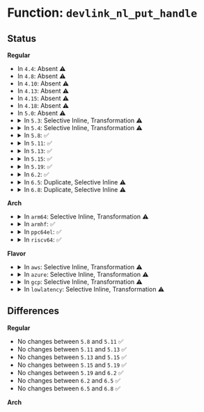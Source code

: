 # Function: <code>devlink_nl_put_handle</code>

## Status
<b>Regular</b>
<ul>
<li>
In <code>4.4</code>: Absent ⚠️
</li>
<li>
In <code>4.8</code>: Absent ⚠️
</li>
<li>
In <code>4.10</code>: Absent ⚠️
</li>
<li>
In <code>4.13</code>: Absent ⚠️
</li>
<li>
In <code>4.15</code>: Absent ⚠️
</li>
<li>
In <code>4.18</code>: Absent ⚠️
</li>
<li>
In <code>5.0</code>: Absent ⚠️
</li>
<li>
<details>
<summary>In <code>5.3</code>: Selective Inline, Transformation ⚠️</summary>

**Collision:** Unique Static

**Inline:** Selective

**Transformation:** True

**Instances:**

```
In net/core/devlink.c (ffffffff81949190)
Location: net/core/devlink.c:458
Inline: True
Direct callers:
  - net/core/devlink.c:devlink_nl_cmd_region_read_dumpit
  - net/core/devlink.c:devlink_nl_region_notify
  - net/core/devlink.c:devlink_nl_param_fill
  - net/core/devlink.c:__devlink_flash_update_notify
  - net/core/devlink.c:devlink_nl_cmd_resource_dump
  - net/core/devlink.c:devlink_nl_cmd_dpipe_table_get
  - net/core/devlink.c:devlink_nl_cmd_eswitch_get_doit
  - net/core/devlink.c:devlink_nl_port_fill
  - net/core/devlink.c:devlink_nl_fill
```
**Symbols:**

```
ffffffff81949190-ffffffff81949209: devlink_nl_put_handle.isra.0 (STB_LOCAL)
```
</details>
</li>
<li>
<details>
<summary>In <code>5.4</code>: Selective Inline, Transformation ⚠️</summary>

**Collision:** Unique Static

**Inline:** Selective

**Transformation:** True

**Instances:**

```
In net/core/devlink.c (ffffffff8197e640)
Location: net/core/devlink.c:453
Inline: True
Direct callers:
  - net/core/devlink.c:devlink_nl_trap_fill
  - net/core/devlink.c:devlink_nl_cmd_region_read_dumpit
  - net/core/devlink.c:devlink_nl_region_notify
  - net/core/devlink.c:devlink_nl_param_fill
  - net/core/devlink.c:__devlink_flash_update_notify
  - net/core/devlink.c:devlink_nl_cmd_resource_dump
  - net/core/devlink.c:devlink_nl_cmd_dpipe_table_get
  - net/core/devlink.c:devlink_nl_cmd_eswitch_get_doit
  - net/core/devlink.c:devlink_nl_port_fill
  - net/core/devlink.c:devlink_nl_fill
```
**Symbols:**

```
ffffffff8197e640-ffffffff8197e6b9: devlink_nl_put_handle.isra.0 (STB_LOCAL)
```
</details>
</li>
<li>
<details>
<summary>In <code>5.8</code>: ✅</summary>

```c
int devlink_nl_put_handle(struct sk_buff *msg, struct devlink *devlink);
```

**Collision:** Unique Static

**Inline:** No

**Transformation:** False

**Instances:**

```
In net/core/devlink.c (ffffffff81a560d0)
Location: net/core/devlink.c:469
Inline: False
Direct callers:
  - net/core/devlink.c:devlink_nl_trap_policer_fill
  - net/core/devlink.c:devlink_nl_trap_group_fill
  - net/core/devlink.c:devlink_nl_trap_fill
  - net/core/devlink.c:devlink_nl_health_reporter_fill
  - net/core/devlink.c:devlink_nl_cmd_region_read_dumpit
  - net/core/devlink.c:devlink_nl_region_notify_build
  - net/core/devlink.c:devlink_nl_param_fill
  - net/core/devlink.c:__devlink_flash_update_notify
  - net/core/devlink.c:devlink_nl_port_fill
  - net/core/devlink.c:devlink_nl_fill
```
**Symbols:**

```
ffffffff81a560d0-ffffffff81a56151: devlink_nl_put_handle (STB_LOCAL)
```
</details>
</li>
<li>
<details>
<summary>In <code>5.11</code>: ✅</summary>

```c
int devlink_nl_put_handle(struct sk_buff *msg, struct devlink *devlink);
```

**Collision:** Unique Static

**Inline:** No

**Transformation:** False

**Instances:**

```
In net/core/devlink.c (ffffffff81a5d510)
Location: net/core/devlink.c:473
Inline: False
Direct callers:
  - net/core/devlink.c:devlink_nl_trap_policer_fill
  - net/core/devlink.c:devlink_nl_trap_group_fill
  - net/core/devlink.c:devlink_nl_trap_fill
  - net/core/devlink.c:devlink_nl_health_reporter_fill
  - net/core/devlink.c:devlink_nl_cmd_region_read_dumpit
  - net/core/devlink.c:devlink_nl_region_notify_build
  - net/core/devlink.c:devlink_nl_param_fill
  - net/core/devlink.c:devlink_nl_flash_update_fill
  - net/core/devlink.c:devlink_nl_port_fill
  - net/core/devlink.c:devlink_nl_fill
```
**Symbols:**

```
ffffffff81a5d510-ffffffff81a5d591: devlink_nl_put_handle (STB_LOCAL)
```
</details>
</li>
<li>
<details>
<summary>In <code>5.13</code>: ✅</summary>

```c
int devlink_nl_put_handle(struct sk_buff *msg, struct devlink *devlink);
```

**Collision:** Unique Static

**Inline:** No

**Transformation:** False

**Instances:**

```
In net/core/devlink.c (ffffffff81a3f750)
Location: net/core/devlink.c:476
Inline: False
Direct callers:
  - net/core/devlink.c:devlink_nl_trap_policer_fill
  - net/core/devlink.c:devlink_nl_trap_group_fill
  - net/core/devlink.c:devlink_nl_trap_fill
  - net/core/devlink.c:devlink_nl_health_reporter_fill
  - net/core/devlink.c:devlink_nl_cmd_region_read_dumpit
  - net/core/devlink.c:devlink_nl_region_notify_build
  - net/core/devlink.c:devlink_nl_param_fill
  - net/core/devlink.c:devlink_nl_flash_update_fill
  - net/core/devlink.c:devlink_nl_cmd_reload
  - net/core/devlink.c:devlink_nl_port_fill
  - net/core/devlink.c:devlink_nl_fill
```
**Symbols:**

```
ffffffff81a3f750-ffffffff81a3f7d1: devlink_nl_put_handle (STB_LOCAL)
```
</details>
</li>
<li>
<details>
<summary>In <code>5.15</code>: ✅</summary>

```c
int devlink_nl_put_handle(struct sk_buff *msg, struct devlink *devlink);
```

**Collision:** Unique Static

**Inline:** No

**Transformation:** False

**Instances:**

```
In net/core/devlink.c (ffffffff81af6540)
Location: net/core/devlink.c:573
Inline: False
Direct callers:
  - net/core/devlink.c:devlink_nl_trap_policer_fill
  - net/core/devlink.c:devlink_nl_trap_group_fill
  - net/core/devlink.c:devlink_nl_trap_fill
  - net/core/devlink.c:devlink_nl_health_reporter_fill
  - net/core/devlink.c:devlink_nl_cmd_region_read_dumpit
  - net/core/devlink.c:devlink_nl_region_notify_build
  - net/core/devlink.c:devlink_nl_param_fill
  - net/core/devlink.c:devlink_nl_flash_update_fill
  - net/core/devlink.c:devlink_nl_cmd_reload
  - net/core/devlink.c:devlink_nl_port_fill
  - net/core/devlink.c:devlink_nl_fill
```
**Symbols:**

```
ffffffff81af6540-ffffffff81af65c1: devlink_nl_put_handle (STB_LOCAL)
```
</details>
</li>
<li>
<details>
<summary>In <code>5.19</code>: ✅</summary>

```c
int devlink_nl_put_handle(struct sk_buff *msg, struct devlink *devlink);
```

**Collision:** Unique Static

**Inline:** No

**Transformation:** False

**Instances:**

```
In net/core/devlink.c (ffffffff81c7a120)
Location: net/core/devlink.c:790
Inline: False
Direct callers:
  - net/core/devlink.c:devlink_nl_trap_policer_fill
  - net/core/devlink.c:devlink_nl_trap_group_fill
  - net/core/devlink.c:devlink_nl_trap_fill
  - net/core/devlink.c:devlink_nl_health_reporter_fill
  - net/core/devlink.c:devlink_nl_cmd_region_read_dumpit
  - net/core/devlink.c:devlink_nl_region_notify_build
  - net/core/devlink.c:devlink_nl_param_fill
  - net/core/devlink.c:devlink_nl_flash_update_fill
  - net/core/devlink.c:devlink_nl_cmd_reload
  - net/core/devlink.c:devlink_nl_port_fill
  - net/core/devlink.c:devlink_nl_fill
```
**Symbols:**

```
ffffffff81c7a120-ffffffff81c7a1ae: devlink_nl_put_handle (STB_LOCAL)
```
</details>
</li>
<li>
<details>
<summary>In <code>6.2</code>: ✅</summary>

```c
int devlink_nl_put_handle(struct sk_buff *msg, struct devlink *devlink);
```

**Collision:** Unique Static

**Inline:** No

**Transformation:** False

**Instances:**

```
In net/core/devlink.c (ffffffff81e32a10)
Location: net/core/devlink.c:930
Inline: False
Direct callers:
  - net/core/devlink.c:devlink_nl_trap_policer_fill
  - net/core/devlink.c:devlink_nl_trap_group_fill
  - net/core/devlink.c:devlink_nl_trap_fill
  - net/core/devlink.c:devlink_nl_health_reporter_fill
  - net/core/devlink.c:devlink_nl_cmd_region_read_dumpit
  - net/core/devlink.c:devlink_nl_region_notify_build
  - net/core/devlink.c:devlink_nl_cmd_selftests_run
  - net/core/devlink.c:devlink_nl_selftests_fill
  - net/core/devlink.c:devlink_nl_flash_update_fill
  - net/core/devlink.c:devlink_nl_cmd_reload
  - net/core/devlink.c:devlink_nl_port_fill
  - net/core/devlink.c:devlink_nl_fill
  - net/core/devlink.c:devlink_nl_port_handle_fill
```
**Symbols:**

```
ffffffff81e32a10-ffffffff81e32a9e: devlink_nl_put_handle (STB_LOCAL)
```
</details>
</li>
<li>
<details>
<summary>In <code>6.5</code>: Duplicate, Selective Inline ⚠️</summary>

```c
int devlink_nl_put_handle(struct sk_buff *msg, struct devlink *devlink);
```

**Collision:** Static Duplication

**Inline:** Selective

**Transformation:** False

**Instances:**

```
In net/devlink/leftover.c (ffffffff82037653)
Location: net/devlink/devl_internal.h:142
Inline: True
Inline callers:
  - net/devlink/leftover.c:devlink_nl_trap_policer_fill
  - net/devlink/leftover.c:devlink_nl_trap_group_fill
  - net/devlink/leftover.c:devlink_nl_port_handle_fill
Direct callers:
  - net/devlink/leftover.c:devlink_nl_trap_fill
  - net/devlink/leftover.c:devlink_nl_cmd_region_read_dumpit
  - net/devlink/leftover.c:devlink_nl_region_notify_build
  - net/devlink/leftover.c:devlink_nl_port_fill
```
```
In net/devlink/dev.c (ffffffff8204591d)
Location: net/devlink/devl_internal.h:142
Inline: True
Inline callers:
  - net/devlink/dev.c:devlink_nl_cmd_selftests_run
  - net/devlink/dev.c:devlink_nl_selftests_fill
  - net/devlink/dev.c:devlink_nl_flash_update_fill
  - net/devlink/dev.c:devlink_nl_cmd_reload
  - net/devlink/dev.c:devlink_nl_fill
```
```
In net/devlink/health.c (ffffffff82047545)
Location: net/devlink/devl_internal.h:142
Inline: True
Inline callers:
  - net/devlink/health.c:devlink_nl_health_reporter_fill
```
**Symbols:**

```
ffffffff82034810-ffffffff82034899: devlink_nl_put_handle (STB_LOCAL)
```
</details>
</li>
<li>
<details>
<summary>In <code>6.8</code>: Duplicate, Selective Inline ⚠️</summary>

```c
int devlink_nl_put_handle(struct sk_buff *msg, struct devlink *devlink);
```

**Collision:** Static Duplication

**Inline:** Selective

**Transformation:** False

**Instances:**

```
In net/devlink/netlink.c (ffffffff8210169b)
Location: net/devlink/devl_internal.h:175
Inline: True
Inline callers:
  - net/devlink/netlink.c:devlink_nl_put_nested_handle
```
```
In net/devlink/dev.c (ffffffff82105260)
Location: net/devlink/devl_internal.h:175
Inline: True
Inline callers:
  - net/devlink/dev.c:devlink_nl_selftests_run_doit
  - net/devlink/dev.c:devlink_nl_selftests_fill
  - net/devlink/dev.c:devlink_nl_flash_update_fill
  - net/devlink/dev.c:devlink_nl_reload_doit
  - net/devlink/dev.c:devlink_nl_fill
```
```
In net/devlink/port.c (ffffffff821067f9)
Location: net/devlink/devl_internal.h:175
Inline: True
Inline callers:
  - net/devlink/port.c:devlink_nl_port_fill
  - net/devlink/port.c:devlink_nl_port_handle_fill
```
```
In net/devlink/sb.c (ffffffff82108660)
Location: net/devlink/devl_internal.h:175
Inline: False
```
```
In net/devlink/dpipe.c (ffffffff8210ab0e)
Location: net/devlink/devl_internal.h:175
Inline: True
```
```
In net/devlink/resource.c (ffffffff8210c7c1)
Location: net/devlink/devl_internal.h:175
Inline: True
```
```
In net/devlink/param.c (ffffffff8210dec6)
Location: net/devlink/devl_internal.h:175
Inline: True
```
```
In net/devlink/region.c (ffffffff82111208)
Location: net/devlink/devl_internal.h:175
Inline: True
Inline callers:
  - net/devlink/region.c:devlink_nl_region_read_dumpit
  - net/devlink/region.c:devlink_nl_region_notify_build
```
```
In net/devlink/health.c (ffffffff82113475)
Location: net/devlink/devl_internal.h:175
Inline: True
Inline callers:
  - net/devlink/health.c:devlink_nl_health_reporter_fill
```
```
In net/devlink/trap.c (ffffffff82114a83)
Location: net/devlink/devl_internal.h:175
Inline: True
Inline callers:
  - net/devlink/trap.c:devlink_nl_trap_policer_fill
  - net/devlink/trap.c:devlink_nl_trap_group_fill
  - net/devlink/trap.c:devlink_nl_trap_fill
```
```
In net/devlink/rate.c (ffffffff82118815)
Location: net/devlink/devl_internal.h:175
Inline: True
```
```
In net/devlink/linecard.c (ffffffff821198e4)
Location: net/devlink/devl_internal.h:175
Inline: True
```
**Symbols:**

```
ffffffff82108660-ffffffff821086e9: devlink_nl_put_handle (STB_LOCAL)
```
</details>
</li>
</ul>
<b>Arch</b>
<ul>
<li>
<details>
<summary>In <code>arm64</code>: Selective Inline, Transformation ⚠️</summary>

**Collision:** Unique Static

**Inline:** Selective

**Transformation:** True

**Instances:**

```
In net/core/devlink.c (ffff800010c267a0)
Location: net/core/devlink.c:453
Inline: True
Direct callers:
  - net/core/devlink.c:devlink_nl_trap_fill
  - net/core/devlink.c:devlink_nl_cmd_region_read_dumpit
  - net/core/devlink.c:devlink_nl_region_notify
  - net/core/devlink.c:devlink_nl_param_fill
  - net/core/devlink.c:__devlink_flash_update_notify
  - net/core/devlink.c:devlink_nl_cmd_resource_dump
  - net/core/devlink.c:devlink_nl_cmd_dpipe_table_get
  - net/core/devlink.c:devlink_nl_cmd_eswitch_get_doit
  - net/core/devlink.c:devlink_nl_port_fill
  - net/core/devlink.c:devlink_nl_fill
```
**Symbols:**

```
ffff800010c267a0-ffff800010c26834: devlink_nl_put_handle.isra.0 (STB_LOCAL)
```
</details>
</li>
<li>
<details>
<summary>In <code>armhf</code>: ✅</summary>

```c
int devlink_nl_put_handle(struct sk_buff *msg, struct devlink *devlink);
```

**Collision:** Unique Static

**Inline:** No

**Transformation:** False

**Instances:**

```
In net/core/devlink.c (c0d3d4b8)
Location: net/core/devlink.c:453
Inline: False
Direct callers:
  - net/core/devlink.c:devlink_nl_trap_group_fill
  - net/core/devlink.c:devlink_nl_trap_fill
  - net/core/devlink.c:devlink_nl_cmd_region_read_dumpit
  - net/core/devlink.c:devlink_nl_region_notify
  - net/core/devlink.c:devlink_nl_param_fill
  - net/core/devlink.c:__devlink_flash_update_notify
  - net/core/devlink.c:devlink_nl_cmd_resource_dump
  - net/core/devlink.c:devlink_nl_cmd_dpipe_table_get
  - net/core/devlink.c:devlink_nl_cmd_eswitch_get_doit
  - net/core/devlink.c:devlink_nl_port_fill
  - net/core/devlink.c:devlink_nl_fill
```
**Symbols:**

```
c0d3d4b8-c0d3d540: devlink_nl_put_handle (STB_LOCAL)
```
</details>
</li>
<li>
<details>
<summary>In <code>ppc64el</code>: ✅</summary>

```c
int devlink_nl_put_handle(struct sk_buff *msg, struct devlink *devlink);
```

**Collision:** Unique Static

**Inline:** No

**Transformation:** False

**Instances:**

```
In net/core/devlink.c (c000000000d1a6f0)
Location: net/core/devlink.c:453
Inline: False
Direct callers:
  - net/core/devlink.c:devlink_nl_trap_fill
  - net/core/devlink.c:devlink_nl_cmd_region_read_dumpit
  - net/core/devlink.c:devlink_nl_region_notify
  - net/core/devlink.c:devlink_nl_param_fill
  - net/core/devlink.c:__devlink_flash_update_notify
  - net/core/devlink.c:devlink_nl_cmd_resource_dump
  - net/core/devlink.c:devlink_nl_cmd_dpipe_table_get
  - net/core/devlink.c:devlink_nl_cmd_eswitch_get_doit
  - net/core/devlink.c:devlink_nl_port_fill
  - net/core/devlink.c:devlink_nl_fill
```
**Symbols:**

```
c000000000d1a6f0-c000000000d1a7c8: devlink_nl_put_handle (STB_LOCAL)
```
</details>
</li>
<li>
<details>
<summary>In <code>riscv64</code>: ✅</summary>

```c
int devlink_nl_put_handle(struct sk_buff *msg, struct devlink *devlink);
```

**Collision:** Unique Static

**Inline:** No

**Transformation:** False

**Instances:**

```
In net/core/devlink.c (ffffffe00079dc76)
Location: net/core/devlink.c:453
Inline: False
Direct callers:
  - net/core/devlink.c:devlink_nl_trap_fill
  - net/core/devlink.c:devlink_nl_cmd_region_read_dumpit
  - net/core/devlink.c:devlink_nl_region_notify
  - net/core/devlink.c:devlink_nl_param_fill
  - net/core/devlink.c:__devlink_flash_update_notify
  - net/core/devlink.c:devlink_nl_cmd_resource_dump
  - net/core/devlink.c:devlink_nl_cmd_dpipe_table_get
  - net/core/devlink.c:devlink_nl_cmd_eswitch_get_doit
  - net/core/devlink.c:devlink_nl_port_fill
  - net/core/devlink.c:devlink_nl_fill
```
**Symbols:**

```
ffffffe00079dc76-ffffffe00079dcfc: devlink_nl_put_handle (STB_LOCAL)
```
</details>
</li>
</ul>
<b>Flavor</b>
<ul>
<li>
<details>
<summary>In <code>aws</code>: Selective Inline, Transformation ⚠️</summary>

**Collision:** Unique Static

**Inline:** Selective

**Transformation:** True

**Instances:**

```
In net/core/devlink.c (ffffffff8191e4b0)
Location: net/core/devlink.c:453
Inline: True
Direct callers:
  - net/core/devlink.c:devlink_nl_trap_fill
  - net/core/devlink.c:devlink_nl_cmd_region_read_dumpit
  - net/core/devlink.c:devlink_nl_region_notify
  - net/core/devlink.c:devlink_nl_param_fill
  - net/core/devlink.c:__devlink_flash_update_notify
  - net/core/devlink.c:devlink_nl_cmd_resource_dump
  - net/core/devlink.c:devlink_nl_cmd_dpipe_table_get
  - net/core/devlink.c:devlink_nl_cmd_eswitch_get_doit
  - net/core/devlink.c:devlink_nl_port_fill
  - net/core/devlink.c:devlink_nl_fill
```
**Symbols:**

```
ffffffff8191e4b0-ffffffff8191e529: devlink_nl_put_handle.isra.0 (STB_LOCAL)
```
</details>
</li>
<li>
<details>
<summary>In <code>azure</code>: Selective Inline, Transformation ⚠️</summary>

**Collision:** Unique Static

**Inline:** Selective

**Transformation:** True

**Instances:**

```
In net/core/devlink.c (ffffffff818d8260)
Location: net/core/devlink.c:453
Inline: True
Direct callers:
  - net/core/devlink.c:devlink_nl_trap_fill
  - net/core/devlink.c:devlink_nl_cmd_region_read_dumpit
  - net/core/devlink.c:devlink_nl_region_notify
  - net/core/devlink.c:devlink_nl_param_fill
  - net/core/devlink.c:__devlink_flash_update_notify
  - net/core/devlink.c:devlink_nl_cmd_resource_dump
  - net/core/devlink.c:devlink_nl_cmd_dpipe_table_get
  - net/core/devlink.c:devlink_nl_cmd_eswitch_get_doit
  - net/core/devlink.c:devlink_nl_port_fill
  - net/core/devlink.c:devlink_nl_fill
```
**Symbols:**

```
ffffffff818d8260-ffffffff818d82d9: devlink_nl_put_handle.isra.0 (STB_LOCAL)
```
</details>
</li>
<li>
<details>
<summary>In <code>gcp</code>: Selective Inline, Transformation ⚠️</summary>

**Collision:** Unique Static

**Inline:** Selective

**Transformation:** True

**Instances:**

```
In net/core/devlink.c (ffffffff8196f640)
Location: net/core/devlink.c:453
Inline: True
Direct callers:
  - net/core/devlink.c:devlink_nl_trap_fill
  - net/core/devlink.c:devlink_nl_cmd_region_read_dumpit
  - net/core/devlink.c:devlink_nl_region_notify
  - net/core/devlink.c:devlink_nl_param_fill
  - net/core/devlink.c:__devlink_flash_update_notify
  - net/core/devlink.c:devlink_nl_cmd_resource_dump
  - net/core/devlink.c:devlink_nl_cmd_dpipe_table_get
  - net/core/devlink.c:devlink_nl_cmd_eswitch_get_doit
  - net/core/devlink.c:devlink_nl_port_fill
  - net/core/devlink.c:devlink_nl_fill
```
**Symbols:**

```
ffffffff8196f640-ffffffff8196f6b9: devlink_nl_put_handle.isra.0 (STB_LOCAL)
```
</details>
</li>
<li>
<details>
<summary>In <code>lowlatency</code>: Selective Inline, Transformation ⚠️</summary>

**Collision:** Unique Static

**Inline:** Selective

**Transformation:** True

**Instances:**

```
In net/core/devlink.c (ffffffff81991b30)
Location: net/core/devlink.c:453
Inline: True
Direct callers:
  - net/core/devlink.c:devlink_nl_trap_fill
  - net/core/devlink.c:devlink_nl_cmd_region_read_dumpit
  - net/core/devlink.c:devlink_nl_region_notify
  - net/core/devlink.c:devlink_nl_param_fill
  - net/core/devlink.c:__devlink_flash_update_notify
  - net/core/devlink.c:devlink_nl_cmd_resource_dump
  - net/core/devlink.c:devlink_nl_cmd_dpipe_table_get
  - net/core/devlink.c:devlink_nl_cmd_eswitch_get_doit
  - net/core/devlink.c:devlink_nl_port_fill
  - net/core/devlink.c:devlink_nl_fill
```
**Symbols:**

```
ffffffff81991b30-ffffffff81991ba9: devlink_nl_put_handle.isra.0 (STB_LOCAL)
```
</details>
</li>
</ul>

## Differences
<b>Regular</b>
<ul>
<li>
No changes between <code>5.8</code> and <code>5.11</code> ✅
</li>
<li>
No changes between <code>5.11</code> and <code>5.13</code> ✅
</li>
<li>
No changes between <code>5.13</code> and <code>5.15</code> ✅
</li>
<li>
No changes between <code>5.15</code> and <code>5.19</code> ✅
</li>
<li>
No changes between <code>5.19</code> and <code>6.2</code> ✅
</li>
<li>
No changes between <code>6.2</code> and <code>6.5</code> ✅
</li>
<li>
No changes between <code>6.5</code> and <code>6.8</code> ✅
</li>
</ul>
<b>Arch</b>
<ul>
</ul>
